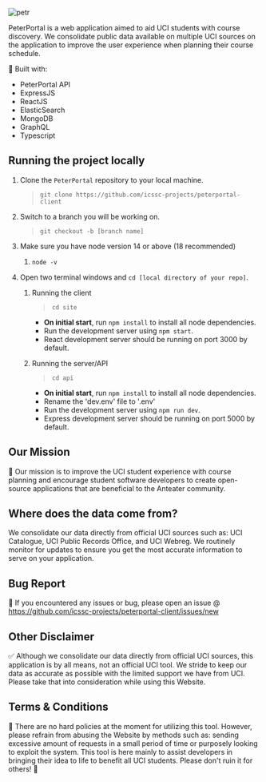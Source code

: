 ![petr](https://github.com/icssc-projects/peterportal-public-api/blob/master/public/images/peterportal-banner-logo.png?raw=true)

PeterPortal is a web application aimed to aid UCI students with course discovery. We consolidate public data available on multiple UCI sources on the application to improve the user experience when planning their course schedule.

🔨 Built with:

* PeterPortal API
* ExpressJS
* ReactJS
* ElasticSearch
* MongoDB
* GraphQL
* Typescript

## Running the project locally
1. Clone the `PeterPortal` repository to your local machine.
    
    > `git clone https://github.com/icssc-projects/peterportal-client`
    > 
2. Switch to a branch you will be working on.
    
    > `git checkout -b [branch name]`
    > 
3. Make sure you have node version 14 or above (18 recommended)
    1. `node -v`
4. Open two terminal windows and `cd [local directory of your repo]`.
    1. Running the client
        
        > `cd site`
        > 
        - **On initial start**, run `npm install` to install all node dependencies.
        - Run the development server using `npm start`.
        - React development server should be running on port 3000 by default.
    2. Running the server/API
        
        > `cd api`
        > 
        - **On initial start**, run `npm install` to install all node dependencies.
        - Rename the 'dev.env' file to '.env'
        - Run the development server using `npm run dev`.
        - Express development server should be running on port 5000 by default.

## Our Mission
🎇 Our mission is to improve the UCI student experience with course planning and encourage student software developers to create open-source applications that are beneficial to the Anteater community.

## Where does the data come from?

We consolidate our data directly from official UCI sources such as: UCI Catalogue, UCI Public Records Office, and UCI Webreg. We routinely monitor for updates to ensure you get the most accurate information to serve on your application.

## Bug Report
🐞 If you encountered any issues or bug, please open an issue @ https://github.com/icssc-projects/peterportal-client/issues/new


## Other Disclaimer
✅ Although we consolidate our data directly from official UCI sources, this application is by all means, not an official UCI tool. We stride to keep our data as accurate as possible with the limited support we have from UCI. Please take that into consideration while using this Website.

## Terms & Conditions
📜 There are no hard policies at the moment for utilizing this tool. However, please refrain from abusing the Website by methods such as: sending excessive amount of requests in a small period of time or purposely looking to exploit the system. This tool is here mainly to assist developers in bringing their idea to life to benefit all UCI students. Please don't ruin it for others! 🙂
